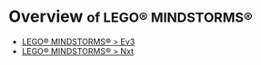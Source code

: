 # Overview <small>of LEGO® MINDSTORMS®</small>

* [LEGO® MINDSTORMS® > Ev3](ev3/index.md)
* [LEGO® MINDSTORMS® > Nxt](nxt/index.md)
